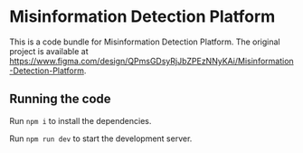
  # Misinformation Detection Platform

  This is a code bundle for Misinformation Detection Platform. The original project is available at https://www.figma.com/design/QPmsGDsyRjJbZPEzNNyKAi/Misinformation-Detection-Platform.

  ## Running the code

  Run `npm i` to install the dependencies.

  Run `npm run dev` to start the development server.
  